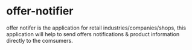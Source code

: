 # offer-notifier
offer notifer is the application for retail industries/companies/shops, this application will help to send offers notifications &amp; product information directly to the comsumers.
